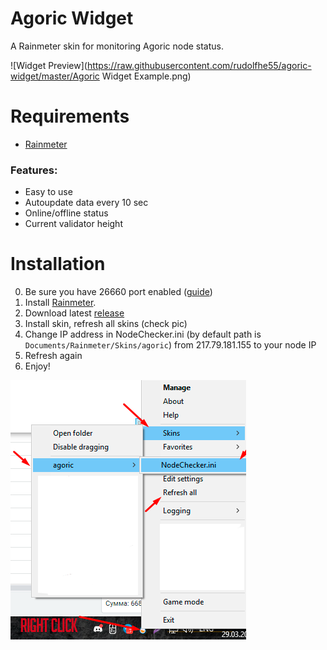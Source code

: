 # Agoric Widget
A Rainmeter skin for monitoring Agoric node status.

![Widget Preview](https://raw.githubusercontent.com/rudolfhe55/agoric-widget/master/Agoric Widget Example.png)

# Requirements
 * [Rainmeter ](https://www.rainmeter.net)
 
### Features:

 * Easy to use
 * Autoupdate data every 10 sec
 * Online/offline status
 * Current validator height

# Installation

 0. Be sure you have 26660 port enabled ([guide](https://github.com/Agoric/agoric-sdk/blob/master/packages/cosmic-swingset/README-telemetry.md))
 1. Install [Rainmeter](https://www.rainmeter.net).
 2. Download latest [release](https://github.com/rudolfhe55/agoric-widget/releases/download/stable/Agoric.Node.Monitor_1.0.0.rmskin)
 3. Install skin, refresh all skins (check pic)
 4. Change IP address in NodeChecker.ini (by default path is `Documents/Rainmeter/Skins/agoric`) from 217.79.181.155 to your node IP
 5. Refresh again
 6. Enjoy!

![Activate guide](https://raw.githubusercontent.com/rudolfhe55/agoric-widget/master/Activate.png)
